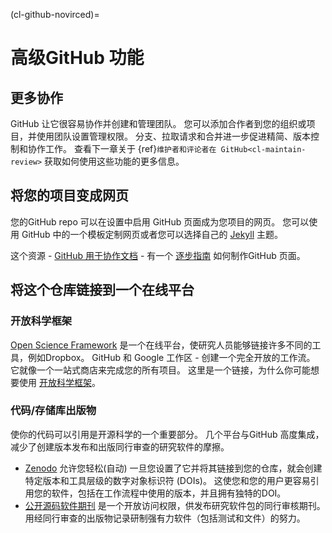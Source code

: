 (cl-github-novirced)=
# 高级GitHub 功能
## 更多协作
GitHub 让它很容易协作并创建和管理团队。 您可以添加合作者到您的组织或项目，并使用团队设置管理权限。 分支、拉取请求和合并进一步促进精简、版本控制和协作工作。 查看下一章关于 {ref}`维护者和评论者在 GitHub<cl-maintain-review>` 获取如何使用这些功能的更多信息。

## 将您的项目变成网页
您的GitHub repo 可以在设置中启用 GitHub 页面成为您项目的网页。 您可以使用 GitHub 中的一个模板定制网页或者您可以选择自己的 [Jekyll](https://jekyllrb.com/) 主题。

这个资源 - [GitHub 用于协作文档](https://cassgvp.github.io/github-for-collaborative-documentation/) - 有一个 [逐步指南](https://cassgvp.github.io/github-for-collaborative-documentation/docs/tut/4-2-Make-your-Pages-site.html) 如何制作GitHub 页面。

## 将这个仓库链接到一个在线平台

### 开放科学框架
[Open Science Framework](https://osf.io/) 是一个在线平台，使研究人员能够链接许多不同的工具，例如Dropbox。 GitHub 和 Google 工作区 - 创建一个完全开放的工作流。 它就像一个一站式商店来完成您的所有项目。 这里是一个链接，为什么你可能想要使用 [开放科学框架](https://www.cos.io/blog/5-ways-to-optimize-your-research-workflow-with-osf)。

### 代码/存储库出版物
使你的代码可以引用是开源科学的一个重要部分。 几个平台与GitHub 高度集成，减少了创建版本发布和出版同行审查的研究软件的摩擦。
- [Zenodo](https://zenodo.org/) 允许您轻松(自动) 一旦您设置了它并将其链接到您的仓库，就会创建特定版本和工具层级的数字对象标识符 (DOIs)。 这使您和您的用户更容易引用您的软件，包括在工作流程中使用的版本，并且拥有独特的DOI。
- [公开源码软件期刊](https://joss.theoj.org/) 是一个开放访问权限，供发布研究软件包的同行审核期刊。 用经同行审查的出版物记录研制强有力软件（包括测试和文件）的努力。
